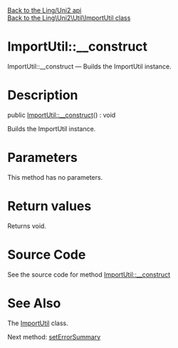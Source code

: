 [Back to the Ling/Uni2 api](https://github.com/lingtalfi/Uni2/blob/master/doc/api/Ling/Uni2.md)<br>
[Back to the Ling\Uni2\Util\ImportUtil class](https://github.com/lingtalfi/Uni2/blob/master/doc/api/Ling/Uni2/Util/ImportUtil.md)


ImportUtil::__construct
================



ImportUtil::__construct — Builds the ImportUtil instance.




Description
================


public [ImportUtil::__construct](https://github.com/lingtalfi/Uni2/blob/master/doc/api/Ling/Uni2/Util/ImportUtil/__construct.md)() : void




Builds the ImportUtil instance.




Parameters
================

This method has no parameters.


Return values
================

Returns void.








Source Code
===========
See the source code for method [ImportUtil::__construct](https://github.com/lingtalfi/Uni2/blob/master/Util/ImportUtil.php#L62-L66)


See Also
================

The [ImportUtil](https://github.com/lingtalfi/Uni2/blob/master/doc/api/Ling/Uni2/Util/ImportUtil.md) class.

Next method: [setErrorSummary](https://github.com/lingtalfi/Uni2/blob/master/doc/api/Ling/Uni2/Util/ImportUtil/setErrorSummary.md)<br>

